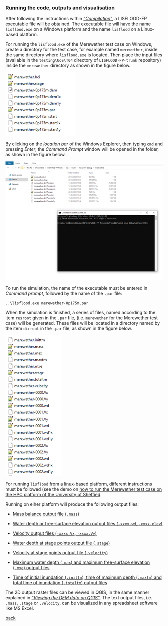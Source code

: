### Running the code, outputs and visualisation

After following the instructions within ["_Compilation_"](/LISFLOOD8.0.md), a LISFLOOD-FP executable file will be obtained. The executable file will have the name `lisflood.exe` on a Windows platform and the name `lisflood` on a Linux-based platform.

For running the `lisflood.exe` of the Merewether test case on Windows, create a directory for the test case, for example named `merewether`, inside the same directory where `lisflood.exe` is located. Then place the input files (available in the `testing\UoS\T04` directory of `LISFLOOD-FP-trunk` repository) inside the `merewether` directory as shown in the figure below.

![image](/Figures/mer12.png)

By clicking on the *location bar* of the Windows Explorer, then typing `cmd` and pressing *Enter*, the *Command Prompt* window will be opened in the folder, as shown in the figure below.

![image](/Figures/mer13.png)

To run the simulation, the name of the executable must be entered in *Command prompt*, followed by the name of the `.par` file: 
```
..\lisflood.exe merewether-0p175m.par   
```

When the simulation is finished, a series of files, named according to the item `resroot` given in the `.par` file, (i.e. `merewether` for the Merewether test case) will be generated. These files will be located in a directory named by the item `dirroot` in the `.par` file, as shown in the figure below.

![image](/Figures/mer15.png)



For running `lisflood` from a linux-based platform, different instructions must be followed (see the demo on [how to run the Merewether test case on the HPC platform of the University of Sheffied](/run_hpc.md). 


Running on eiher platform will produce the following output files:

- [Mass balance output file (`.mass`)](/Merewether3-1.md) 
  
- [Water depth or free-surface elevation output files (`-xxxx.wd`, `-xxxx.elev`)](/Merewether3-2.md)

- [Velocity output files (`-xxxx.Vx`, `-xxxx.Vy`)](/Merewether3-3.md)

- [Water depth at stage points output file (`.stage`)](/Merewether3-4.md) 

- [Velocity at stage points output file (`.velocity`)](/Merewether3-5.md) 

- [Maximum water depth (`.max`) and maximum free-surface elevation (`.mxe`) output files](/Merewether3-6.md)

- [Time of initial inundation (`.inittm`), time of maximum depth (`.maxtm`) and total time of inundation (`.totaltm`) output files](/Merewether3-7.md)

The 2D output raster files can be viewed in QGIS, in the same manner explained in [*"Viewing the DEM data on QGIS"*](/Merewether2-1.md). The text output files, i.e. `.mass`, `.stage` or `.velocity`, can be visualized in any spreadsheet software like MS Excel.



[back](/Merewether.md)
